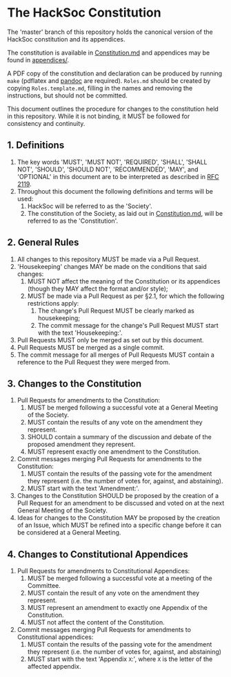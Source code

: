 # The HackSoc Constitution

The 'master' branch of this repository holds the canonical version of the HackSoc constitution and its appendices.

The constitution is available in [Constitution.md](./Constitution.md) and appendices may be found in [appendices/](./appendices/).

A PDF copy of the constitution and declaration can be produced by running `make` (pdflatex and [pandoc](https://pandoc.org/) are required). `Roles.md` should be created by copying `Roles.template.md`, filling in the names and removing the instructions, but should not be committed.

This document outlines the procedure for changes to the constitution held in this repository. While it is not binding, it MUST be followed for consistency and continuity.

## 1. Definitions

1. The key words 'MUST', 'MUST NOT', 'REQUIRED', 'SHALL', 'SHALL NOT', 'SHOULD', 'SHOULD NOT', 'RECOMMENDED', 'MAY', and 'OPTIONAL' in this document are to be interpreted as described in [RFC 2119](https://www.ietf.org/rfc/rfc2119.txt).
2. Throughout this document the following definitions and terms will be used:
    1. HackSoc will be referred to as the 'Society'.
    2. The constitution of the Society, as laid out in [Constitution.md](./Constitution.md), will be referred to as the 'Constitution'.

## 2. General Rules

1. All changes to this repository MUST be made via a Pull Request.
2. 'Housekeeping' changes MAY be made on the conditions that said changes:
    1. MUST NOT affect the meaning of the Constitution or its appendices (though they MAY affect the format and/or style);
    2. MUST be made via a Pull Request as per §2.1, for which the following restrictions apply:
        1. The change's Pull Request MUST be clearly marked as housekeeping;
        2. The commit message for the change's Pull Request MUST start with the text 'Housekeeping:'.
3. Pull Requests MUST only be merged as set out by this document.
4. Pull Requests MUST be merged as a single commit.
5. The commit message for all merges of Pull Requests MUST contain a reference to the Pull Request they were merged from.

## 3. Changes to the Constitution

1. Pull Requests for amendments to the Constitution:
    1. MUST be merged following a successful vote at a General Meeting of the Society.
    2. MUST contain the results of any vote on the amendment they represent.
    3. SHOULD contain a summary of the discussion and debate of the proposed amendment they represent.
    4. MUST represent exactly one amendment to the Constitution.
2. Commit messages merging Pull Requests for amendments to the Constitution:
    1. MUST contain the results of the passing vote for the amendment they represent (i.e. the number of votes for, against, and abstaining).
    2. MUST start with the text 'Amendment:'.
3. Changes to the Constitution SHOULD be proposed by the creation of a Pull Request for an amendment to be discussed and voted on at the next General Meeting of the Society.
4. Ideas for changes to the Constitution MAY be proposed by the creation of an Issue, which MUST be refined into a specific change before it can be considered at a General Meeting.

## 4. Changes to Constitutional Appendices

1. Pull Requests for amendments to Constitutional Appendices:
    1. MUST be merged following a successful vote at a meeting of the Committee.
    2. MUST contain the result of any vote on the amendment they represent.
    3. MUST represent an amendment to exactly one Appendix of the Constitution.
    4. MUST not affect the content of the Constitution.
2. Commit messages merging Pull Requests for amendments to Constitutional appendices:
    1. MUST contain the results of the passing vote for the amendment they represent (i.e. the number of votes for, against, and abstaining)
    2. MUST start with the text 'Appendix `X`:', where `X` is the letter of the affected appendix.
